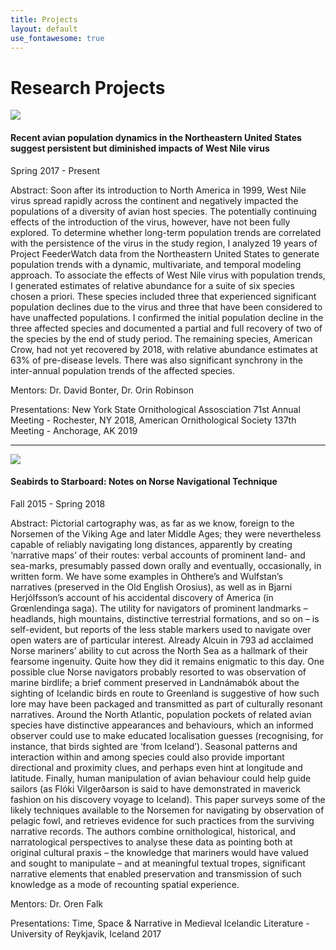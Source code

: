 ```yaml
---
title: Projects
layout: default
use_fontawesome: true
---
```


<!-- Research -->
<h1 class="section-title">Research Projects</h1>

<div class="row content-row">
<div class="col-12 col-sm-4 image-wrapper">
    <img src="{{ site.baseurl }}/images/wnv-nj.png">
</div>
<div class="col-12 col-sm-8">
    <h4>Recent avian population dynamics in the Northeastern United States suggest persistent but diminished impacts of West Nile virus</h4>
    <p class="italic">Spring 2017 - Present</p>
    <p><span class="bold">Abstract:</span> Soon after its introduction to North America in 1999, West Nile virus spread rapidly across the continent and negatively impacted the populations of a diversity of avian host species. The potentially continuing effects of the introduction of the virus, however, have not been fully explored. To determine whether long-term population trends are correlated with the persistence of the virus in the study region, I analyzed 19 years of Project FeederWatch data from the Northeastern United States to generate population trends with a dynamic, multivariate, and temporal modeling approach. To associate the effects of West Nile virus with population trends, I generated estimates of relative abundance for a suite of six species chosen a priori. These species included three that experienced significant population declines due to the virus and three that have been considered to have unaffected populations. I confirmed the initial population decline in the three affected species and documented a partial and full recovery of two of the species by the end of study period. The remaining species, American Crow, had not yet recovered by 2018, with relative abundance estimates at 63% of pre-disease levels. There was also significant synchrony in the inter-annual population trends of the affected species.</p>
    <p><span class="bold">Mentors:</span> Dr. David Bonter, Dr. Orin Robinson</p>
    <p><span class="bold">Presentations:</span> New York State Ornithological Assosciation 71st Annual Meeting - Rochester, NY 2018, American Ornithological Society 137th Meeting - Anchorage, AK 2019</p>
</div>
</div>
<hr>

<div class="row content-row">
<div class="col-12 col-sm-4 image-wrapper">
    <img src="{{ site.baseurl }}/images/fulmar.jpg">
</div>
<div class="col-12 col-sm-8">
    <h4>Seabirds to Starboard: Notes on Norse Navigational Technique</h4>
    <p class="italic">Fall 2015 - Spring 2018</p>
    <p><span class="bold">Abstract:</span> Pictorial cartography was, as far as we know, foreign to the Norsemen of the Viking Age and later Middle Ages; they were nevertheless capable of reliably navigating long distances, apparently by creating ‘narrative maps’ of their routes: verbal accounts of prominent land- and sea-marks, presumably passed down orally and eventually, occasionally, in written form. We have some examples in Ohthere’s and Wulfstan’s narratives (preserved in the Old English Orosius), as well as in Bjarni Herjólfsson’s account of his accidental discovery of America (in Grœnlendinga saga). The utility for navigators of prominent landmarks – headlands, high mountains, distinctive terrestrial formations, and so on – is self-evident, but reports of the less stable markers used to navigate over open waters are of particular interest. Already Alcuin in 793 ad acclaimed Norse mariners’ ability to cut across the North Sea as a hallmark of their fearsome ingenuity. Quite how they did it remains enigmatic to this day. One possible clue Norse navigators probably resorted to was observation of marine birdlife; a brief comment preserved in Landnámabók about the sighting of Icelandic birds en route to Greenland is suggestive of how such lore may have been packaged and transmitted as part of culturally resonant narratives. Around the North Atlantic, population pockets of related avian species have distinctive appearances and behaviours, which an informed observer could use to make educated localisation guesses (recognising, for instance, that birds sighted are ‘from Iceland’). Seasonal patterns and interaction within and among species could also provide important directional and proximity clues, and perhaps even hint at longitude and latitude. Finally, human manipulation of avian behaviour could help guide sailors (as Flóki Vilgerðarson is said to have demonstrated in maverick fashion on his discovery voyage to Iceland). This paper surveys some of the likely techniques available to the Norsemen for navigating by observation of pelagic fowl, and retrieves evidence for such practices from the surviving narrative records. The authors combine ornithological, historical, and narratological perspectives to analyse these data as pointing both at original cultural praxis – the knowledge that mariners would have valued and sought to manipulate – and at meaningful textual tropes, significant narrative elements that enabled preservation and transmission of such knowledge as a mode of recounting spatial experience.</p>
    <p><span class="bold">Mentors:</span> Dr. Oren Falk</p>
    <p><span class="bold">Presentations:</span> Time, Space & Narrative in Medieval Icelandic Literature - University of Reykjavik, Iceland 2017</p>
</div>
</div>


